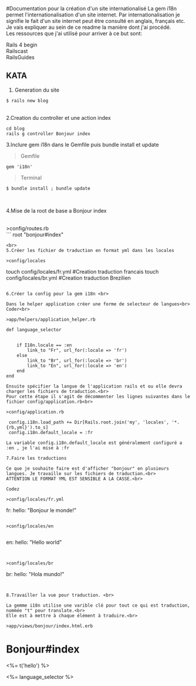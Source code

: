 #Documentation pour la création d'un site internationalisé
La gem i18n permet l'internationalisation d'un site internet. Par internationalisation je signifie le fait d'un site internet peut être consulté en anglais, français etc.<br>
Je vais expliquer au sein de ce readme la manière dont j'ai procédé.<br>
Les ressources que j'ai utilisé pour arriver à ce but sont:<br>

Rails 4 begin <br>
Railscast<br>
RailsGuides<br>

## KATA

1. Generation du site 
```
$ rails new blog

```
<br>
2.Creation du controller et une action index

```
cd blog 
rails g controller Bonjour index

```
3.Inclure gem i18n dans le Gemfile puis bundle install et update

>Gemfile

```
gem 'i18n'
```

>Terminal

```
$ bundle install ; bundle update
```

<br>

4.Mise de la root de base a Bonjour index

<br>
>config/routes.rb
<br>
```
root "bonjour#index"

```
<br>
5.Créer les fichier de traduction en format yml dans les locales

>config/locales

```
touch config/locales/fr.yml #Creation traduction francais
touch config/locales/br.yml #Creation traduction Brezilien

```

6.Créer la config pour la gem i18n <br>

Dans le helper application créer une forme de selecteur de langues<br>
Coder<br>

>app/helpers/application_helper.rb

```
    def language_selector


        if I18n.locale == :en
            link_to "Fr", url_for(:locale => 'fr')
        else
            link_to "Br", url_for(:locale => 'br')
            link_to "En", url_for(:locale => 'en')
        end
    end

```
Ensuite spécifier la langue de l'application rails et ou elle devra charger les fichiers de traduction.<br>
Pour cette étape il s'agit de décommenter les lignes suivantes dans le fichier config/application.rb<br>

>config/application.rb

```
     config.i18n.load_path += Dir[Rails.root.join('my', 'locales', '*.{rb,yml}').to_s]
     config.i18n.default_locale = :fr
```
La variable config.i18n.default_locale est généralement configuré a :en , je l'ai mise à :fr

7.Faire les traductions

Ce que je souhaite faire est d'afficher "bonjour" en plusieurs langues. Je travaille sur les fichiers de traduction.<br>
ATTENTION LE FORMAT YML EST SENSIBLE A LA CASSE.<br> 

Codez

>config/locales/fr.yml

```
fr:
  hello: "Bonjour le monde!"

```

>config/locales/en


```
en:
  hello: "Hello world"

```


>config/locales/br

```
br:
  hello: "Hola mundo!"

```


8.Travailler la vue pour traduction. <br>

La gemme i18n utilise une varible clé pour tout ce qui est traduction, nommée "t" pour translate.<br>
Elle est à mettre à chaque élément à traduire.<br>

>app/views/bonjour/index.html.erb

```
<h1>Bonjour#index</h1>
<p><%= t('hello') %></p>

<%= language_selector %>

```


